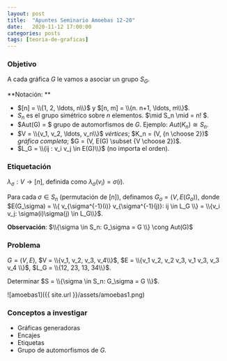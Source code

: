 ```yaml
---
layout: post
title:  "Apuntes Seminario Amoebas 12-20"
date:   2020-11-12 17:00:00
categories: posts
tags: [teoria-de-graficas]
---
```




### Objetivo

A cada gráfica $G$ le vamos a asociar un grupo $S_G$. 

**Notación: **

* $[n] = \\{1, 2, \ldots, n\\}$ y $[n, m] = \\{n. n+1, \ldots, m\\}$.
* $S_n$ es el grupo simétrico sobre $n$ elementos. $\mid S_n \mid = n! $.
* $Aut(G) = $ grupo de automorfismos de $G$. Ejemplo:  $Aut(K_n) \cong S_n$.
* $V = \\{v_1, v_2, \ldots, v_n\\}$ *vértices*; $K_n = (V, {n \choose 2})$ *gráfica completa*; $G = (V, E(G) \subset {V \choose 2})$.
* $L_G = \\{ij : v_i v_j \in E(G)\\}$ (no importa el orden).



### Etiquetación

$\lambda_\sigma: V \rightarrow [n]$, definida como  $\lambda_\sigma(v_i) = \sigma(i)$.

Para cada $\sigma \in S_n$ (permutación de $[n]$), definamos $G_\sigma = (V, E(G_\sigma))$, donde $E(G_\sigma) = \\{ v_{\sigma^{-1}(i)} v_{\sigma^{-1}(j)}: ij \in L_G \\} = \\{v_i v_j: \sigma(i)\sigma(j) \in L_G\\}$.

**Observación**: $\\{\sigma \in S_n: G_\sigma = G \\} \cong Aut(G)$


### Problema

$G = (V, E)$, $V = \\{v_1, v_2, v_3, v_4\\}$, $E = \\{v_1 v_2, v_2 v_3, v_1 v_3, v_3 v_4 \\}$, $L_G = \\{12, 23, 13, 34\\}$.

Determinar $S = \\{\sigma \in S_n: G_\sigma = G \\}$.

![amoebas1]({{ site.url }}/assets/amoebas1.png)

### Conceptos a investigar

* Gráficas generadoras
* Encajes
* Etiquetas
* Grupo de automorfismos de $G$.

